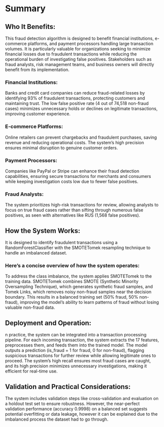 # Summary
## Who It Benefits:
This fraud detection algorithm is designed to benefit financial institutions, e-commerce platforms, and payment processors handling large transaction volumes. It is particularly valuable for organizations seeking to minimize financial losses due to fraudulent transactions while reducing the operational burden of investigating false positives. Stakeholders such as fraud analysts, risk management teams, and business owners will directly benefit from its implementation.
### Financial Institutions: 
Banks and credit card companies can reduce fraud-related losses by identifying 93% of fraudulent transactions, protecting customers and maintaining trust. The low false positive rate (4 out of 74,518 non-fraud cases) minimizes unnecessary holds or declines on legitimate transactions, improving customer experience.
### E-commerce Platforms: 
Online retailers can prevent chargebacks and fraudulent purchases, saving revenue and reducing operational costs. The system’s high precision ensures minimal disruption to genuine customer orders.
### Payment Processors: 
Companies like PayPal or Stripe can enhance their fraud detection capabilities, ensuring secure transactions for merchants and consumers while keeping investigation costs low due to fewer false positives.
### Fraud Analysts: 
The system prioritizes high-risk transactions for review, allowing analysts to focus on true fraud cases rather than sifting through numerous false positives, as seen with alternatives like RUS (1,568 false positives).
## How the System Works:
It is designed to identify fraudulent transactions using a RandomForestClassifier with the SMOTETomek resampling technique to handle an imbalanced dataset. 
### Here’s a concise overview of how the system operates:
To address the class imbalance, the system applies SMOTETomek to the training data. SMOTETomek combines SMOTE (Synthetic Minority Oversampling Technique), which generates synthetic fraud samples, and Tomek Links, which removes noisy non-fraud samples near the decision boundary. This results in a balanced training set (50% fraud, 50% non-fraud), improving the model’s ability to learn patterns of fraud without losing valuable non-fraud data.


## Deployment and Operation:
n practice, the system can be integrated into a transaction processing pipeline. For each incoming transaction, the system extracts the 17 features, preprocesses them, and feeds them into the trained model. The model outputs a prediction (is_fraud = 1 for fraud, 0 for non-fraud), flagging suspicious transactions for further review while allowing legitimate ones to proceed. The system’s high recall ensures most fraud cases are caught, and its high precision minimizes unnecessary investigations, making it efficient for real-time use.
## Validation and Practical Considerations:
The system includes validation steps like cross-validation and evaluation on a holdout test set to ensure robustness. However, the near-perfect validation performance (accuracy 0.9998) on a balanced set suggests potential overfitting or data leakage, however it can be explained due to the imbalanced process the dataset had to go through.

